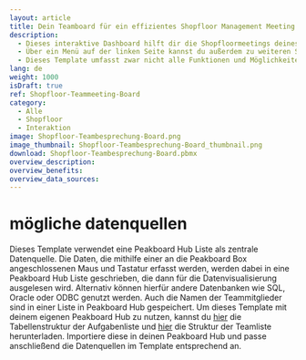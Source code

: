 ```yaml
---
layout: article
title: Dein Teamboard für ein effizientes Shopfloor Management Meeting
description: 
  - Dieses interaktive Dashboard hilft dir die Shopfloormeetings deines Teams zu digitalisieren und so deine Shopfloor Management Prozesse zu verbessern. Dabei behältst du stets den Überblick über alle offenen Aufgaben deines Teams. Mit dem Dashboard kannst du neue Aufgaben anlegen und diese einzelnen Teammitgliedern zuordnen, bestehende Aufgaben anpassen, wenn diese sich beispielsweise in einem neuen Bearbeitungsstatus befinden, sowie Aufgaben abschließen oder löschen. Das Dashboard wird dabei mit Maus und Tastatur, welche an die Peakboard Box angeschlossen werden, bedient. Die erfassten Daten werden in einer Liste in Peakboard Hub gespeichert und persistiert. So können die erfassten Daten auch für langfristige Auswertungen deiner Produktion herangezogen werden.
  - Über ein Menü auf der linken Seite kannst du außerdem zu weiteren Screens navigieren, welche beliebige wichtige Produktionskennzahlen für dein Shopfloormeeting anzeigen. Im Template wurden diese Screens exemplarisch mit wichtigen KPIs aus der Produktion, wie z.B. Sicherheits- & Qualitätskennzahlen sowie OEE Werten versehen.
  - Dieses Template umfasst zwar nicht alle Funktionen und Möglichkeiten, welche eine komplexere digitale Shopfloor Management Software mit sich bringen würde, jedoch hast du mit Peakboard die Möglichkeit, ohne großen IT-Aufwand und Vorwissen dein Shopfloor Board speziell auf die Anforderungen deines Teams maßzuschneidern. Unser [Consulting-Team](https://peakboard.com/produkt/consulting/) unterstützt dich hierbei gerne.
lang: de
weight: 1000
isDraft: true
ref: Shopfloor-Teammeeting-Board
category:
  - Alle
  - Shopfloor
  - Interaktion
image: Shopfloor-Teambesprechung-Board.png
image_thumbnail: Shopfloor-Teambesprechung-Board_thumbnail.png
download: Shopfloor-Teambesprechung-Board.pbmx
overview_description:
overview_benefits:
overview_data_sources:
---
```

# mögliche datenquellen
Dieses Template verwendet eine Peakboard Hub Liste als zentrale Datenquelle. Die Daten, die mithilfe einer an die Peakboard Box angeschlossenen Maus und Tastatur erfasst werden, werden dabei in eine Peakboard Hub Liste geschrieben, die dann für die Datenvisualisierung ausgelesen wird. Alternativ können hierfür andere Datenbanken wie SQL, Oracle oder ODBC genutzt werden. Auch die Namen der Teammitglieder sind in einer Liste in Peakboard Hub gespeichert. Um dieses Template mit deinem eigenen Peakboard Hub zu nutzen, kannst du <a href="Tasks.txt" class="inline" download>hier</a> die Tabellenstruktur der Aufgabenliste und <a href="Team.txt" class="inline" download>hier</a> die Struktur der Teamliste herunterladen. Importiere diese in deinen Peakboard Hub und passe anschließend die Datenquellen im Template entsprechend an.

